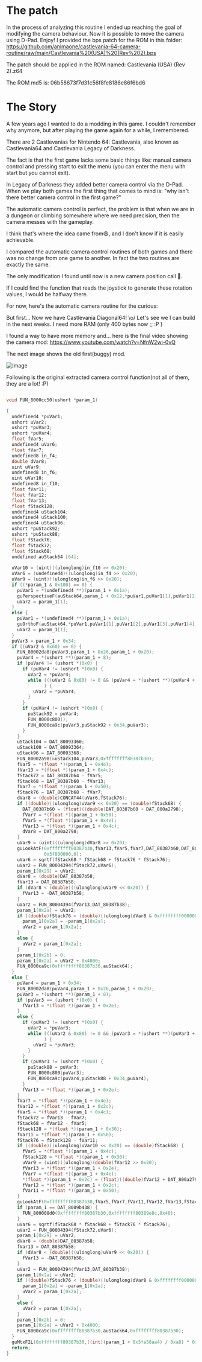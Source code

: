 # The patch
In the process of analyzing this routine I ended up reaching the goal  of modifying the camera behaviour. Now it is possible to move the camera using D-Pad. Enjoy! I provided the bps patch for the ROM in this folder:
https://github.com/animaone/castlevania-64-camera-routine/raw/main/Castlevania%20(USA)%20(Rev%202).bps

The patch should be applied in the ROM named: Castlevania (USA) (Rev 2).z64

The ROM md5 is:
06b58673f7d31c56f8fe8186e86f6bd6


# The Story
A few years ago I wanted to do a modding in this game. I couldn't remember why anymore, but after playing the game again for a while, I remembered.

There are 2 Castlevanias for Nintendo 64: Castlevania, also known as Castlevania64 and Castlevania Legacy of Darkness.

The fact is that the first game lacks some basic things like: manual camera control and pressing start to exit the menu (you can enter the menu with start but you cannot exit).

In Legacy of Darkness they added better camera control via the D-Pad. When we play both games the first thing that comes to mind is: "why isn't there better camera control in the first game?"

The automatic camera control is perfect, the problem is that when we are in a dungeon or climbing somewhere where we need precision, then the camera messes with the gameplay.

I think that's where the idea came from😆, and I don't know if it is easily achievable.

I compared the automatic camera control routines of both games and there was no change from one game to another. In fact the two routines are exactly the same.

The only modification I found until now is a new camera position call 🤔.

If I could find the function that reads the joystick to generate these rotation values, I would be halfway there.

For now, here's the automatic camera routine for the curious:

But first... Now we have Castlevania Diagonal64! \o/ Let's see we I can build in the next weeks. I need more RAM (only 400 bytes now ;; :P )

I found a way to have more memory and... here is the final video showing the camera mod:
https://www.youtube.com/watch?v=NfnW2wi-0vQ

The next image shows the old first(buggy) mod.

![image](https://user-images.githubusercontent.com/31348553/149406438-1f017929-c22d-4843-93c3-0f0e1ffe638d.png)


Following is the original extracted camera control function(not all of them, they are a lot! :P)

```C

void FUN_8000cc50(ushort *param_1)

{
  undefined4 *puVar1;
  ushort uVar2;
  ushort *puVar3;
  ushort *puVar4;
  float fVar5;
  undefined4 uVar6;
  float fVar7;
  undefined8 in_f4;
  double dVar8;
  uint uVar9;
  undefined8 in_f6;
  uint uVar10;
  undefined8 in_f10;
  float fVar11;
  float fVar12;
  float fVar13;
  float fStack128;
  undefined4 uStack104;
  undefined4 uStack100;
  undefined4 uStack96;
  ushort *puStack92;
  ushort *puStack88;
  float fStack76;
  float fStack72;
  float fStack68;
  undefined auStack64 [64];
  
  uVar10 = (uint)((ulonglong)in_f10 >> 0x20);
  uVar6 = (undefined4)((ulonglong)in_f4 >> 0x20);
  uVar9 = (uint)((ulonglong)in_f6 >> 0x20);
  if ((*param_1 & 0x100) == 0) {
    puVar1 = *(undefined4 **)(param_1 + 0x1a);
    guPerspectiveF(auStack64,param_1 + 0x12,*puVar1,puVar1[1],puVar1[2],puVar1[3],puVar1[4]);
    uVar2 = param_1[1];
  }
  else {
    puVar1 = *(undefined4 **)(param_1 + 0x1a);
    guOrthoF(auStack64,*puVar1,puVar1[1],puVar1[2],puVar1[3],puVar1[4],puVar1[5],puVar1[6]);
    uVar2 = param_1[1];
  }
  puVar3 = param_1 + 0x34;
  if ((uVar2 & 0x60) == 0) {
    FUN_80002da8(puVar3,param_1 + 0x26,param_1 + 0x20);
    puVar4 = *(ushort **)(param_1 + 8);
    if (puVar4 != (ushort *)0x0) {
      if (puVar4 != (ushort *)0x0) {
        uVar2 = *puVar4;
        while (((uVar2 & 0x80) != 0 && (puVar4 = *(ushort **)(puVar4 + 8), puVar4 != (ushort *)0x0))
              ) {
          uVar2 = *puVar4;
        }
      }
      if (puVar4 != (ushort *)0x0) {
        puStack92 = puVar4;
        FUN_8000c800();
        FUN_8000ca9c(puVar3,puStack92 + 0x34,puVar3);
      }
    }
    uStack104 = DAT_80093360;
    uStack100 = DAT_80093364;
    uStack96 = DAT_80093368;
    FUN_80002a98(&uStack104,puVar3,0xffffffff80387b30);
    fVar5 = *(float *)(param_1 + 0x4e);
    fVar13 = *(float *)(param_1 + 0x4c);
    fStack72 = DAT_80387b64 - fVar5;
    fStack68 = DAT_80387b60 - fVar13;
    fVar7 = *(float *)(param_1 + 0x50);
    fStack76 = DAT_80387b68 - fVar7;
    dVar8 = (double)CONCAT44(uVar6,fStack76);
    if ((double)((ulonglong)uVar9 << 0x20) == (double)fStack68) {
      DAT_80387b60 = (float)((double)DAT_80387b60 + DAT_800a2798);
      fVar7 = *(float *)(param_1 + 0x50);
      fVar5 = *(float *)(param_1 + 0x4e);
      fVar13 = *(float *)(param_1 + 0x4c);
      dVar8 = DAT_800a2798;
    }
    uVar9 = (uint)((ulonglong)dVar8 >> 0x20);
    guLookAtF(0xffffffff80387b30,fVar13,fVar5,fVar7,DAT_80387b60,DAT_80387b64,DAT_80387b68,0,
              0x3f800000,0);
    uVar6 = sqrtf(fStack68 * fStack68 + fStack76 * fStack76);
    uVar2 = FUN_80004394(fStack72,uVar6);
    param_1[0x29] = uVar2;
    dVar8 = (double)DAT_80387b58;
    fVar13 = DAT_80387b58;
    if (dVar8 < (double)((ulonglong)uVar9 << 0x20)) {
      fVar13 = -DAT_80387b58;
    }
    uVar2 = FUN_80004394(fVar13,DAT_80387b38);
    param_1[0x2a] = uVar2;
    if ((double)fStack76 < (double)((ulonglong)dVar8 & 0xffffffff00000000)) {
      param_1[0x2a] = -param_1[0x2a];
      uVar2 = param_1[0x2a];
    }
    else {
      uVar2 = param_1[0x2a];
    }
    param_1[0x2b] = 0;
    param_1[0x2a] = uVar2 + 0x4000;
    FUN_8000ca9c(0xffffffff80387b30,auStack64);
  }
  else {
    puVar4 = param_1 + 0x34;
    FUN_80002da8(puVar4,param_1 + 0x26,param_1 + 0x20);
    puVar3 = *(ushort **)(param_1 + 8);
    if (puVar3 == (ushort *)0x0) {
      fVar13 = *(float *)(param_1 + 0x2e);
    }
    else {
      if (puVar3 != (ushort *)0x0) {
        uVar2 = *puVar3;
        while (((uVar2 & 0x80) != 0 && (puVar3 = *(ushort **)(puVar3 + 8), puVar3 != (ushort *)0x0))
              ) {
          uVar2 = *puVar3;
        }
      }
      if (puVar3 != (ushort *)0x0) {
        puStack88 = puVar3;
        FUN_8000c800(puVar3);
        FUN_8000ca9c(puVar4,puStack88 + 0x34,puVar4);
      }
      fVar13 = *(float *)(param_1 + 0x2e);
    }
    fVar7 = *(float *)(param_1 + 0x4e);
    fVar12 = *(float *)(param_1 + 0x2c);
    fVar5 = *(float *)(param_1 + 0x4c);
    fStack72 = fVar13 - fVar7;
    fStack68 = fVar12 - fVar5;
    fStack128 = *(float *)(param_1 + 0x30);
    fVar11 = *(float *)(param_1 + 0x50);
    fStack76 = fStack128 - fVar11;
    if ((double)((ulonglong)uVar10 << 0x20) == (double)fStack68) {
      fVar5 = *(float *)(param_1 + 0x4c);
      fStack128 = *(float *)(param_1 + 0x30);
      uVar9 = (uint)((ulonglong)(double)fVar12 >> 0x20);
      fVar13 = *(float *)(param_1 + 0x2e);
      fVar7 = *(float *)(param_1 + 0x4e);
      *(float *)(param_1 + 0x2c) = (float)((double)fVar12 + DAT_800a2790);
      fVar12 = *(float *)(param_1 + 0x2c);
      fVar11 = *(float *)(param_1 + 0x50);
    }
    guLookAtF(0xffffffff80387b30,fVar5,fVar7,fVar11,fVar12,fVar13,fStack128,0,0x3f800000,0);
    if (param_1 == DAT_8009b438) {
      FUN_800008d0(0xffffffff80387b30,0xffffffff80389e8c,0x40);
    }
    uVar6 = sqrtf(fStack68 * fStack68 + fStack76 * fStack76);
    uVar2 = FUN_80004394(fStack72,uVar6);
    param_1[0x29] = uVar2;
    dVar8 = (double)DAT_80387b58;
    fVar13 = DAT_80387b58;
    if (dVar8 < (double)((ulonglong)uVar9 << 0x20)) {
      fVar13 = -DAT_80387b58;
    }
    uVar2 = FUN_80004394(fVar13,DAT_80387b38);
    param_1[0x2a] = uVar2;
    if ((double)fStack76 < (double)((ulonglong)dVar8 & 0xffffffff00000000)) {
      param_1[0x2a] = -param_1[0x2a];
      uVar2 = param_1[0x2a];
    }
    else {
      uVar2 = param_1[0x2a];
    }
    param_1[0x2b] = 0;
    param_1[0x2a] = uVar2 + 0x4000;
    FUN_8000ca9c(0xffffffff80387b30,auStack64,0xffffffff80387b30);
  }
  guMtxF2L(0xffffffff80387b30,((int)(param_1 + 0x3fe58aa4) / 0xa8) * 0x40 + DAT_80387ae8);
  return;
}
```
